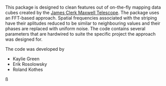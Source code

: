 This package is designed to clean features out of on-the-fly mapping data cubes created by the [James Clerk Maxwell Telescope](http://www.eaobservatory.org/jcmt/).  The package uses an FFT-based approach.  Spatial frequencies associated with the striping have their aplitudes reduced to be similar to neighbouring values and their phases are replaced with uniform noise.  The code contains several parameters that are hardwired to suite the specific project the approach was designed for.

The code was developed by

*  Kaylie Green
*  Erik Rosolowsky
*  Roland Kothes

ß